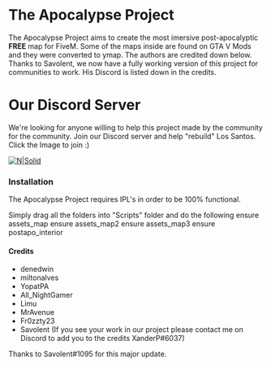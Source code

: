 # The Apocalypse Project

  The Apocalypse Project aims to create the most imersive post-apocalyptic **FREE** map for FiveM.
  Some of the maps inside are found on GTA V Mods and they were converted to ymap. 
  The authors are credited down below.
  Thanks to Savolent, we now have a fully working version of this project for communities to work. His Discord is listed down in the credits.
 
 # Our Discord Server
We're looking for anyone willing to help this project made by the community for the community. 
Join our Discord server and help "rebuild" Los Santos. Click the Image to join  :)




[![N|Solid](https://i.imgur.com/j0Iom2Y.png)](https://discord.gg/upaKdXYfu6)



### Installation

The Apocalypse Project requires IPL's in order to be 100% functional.

Simply drag all the folders into "Scripts" folder and do the following
ensure assets_map
ensure assets_map2
ensure assets_map3
ensure postapo_interior






#### Credits
- denedwin
- miltonalves
- YopatPA
- All_NightGamer
- Limu
- MrAvenue
- Fr0zzty23
- Savolent
(If you see your work in our project please contact me on Discord to add you to the credits XanderP#6037)

Thanks to Savolent#1095 for this major update.








